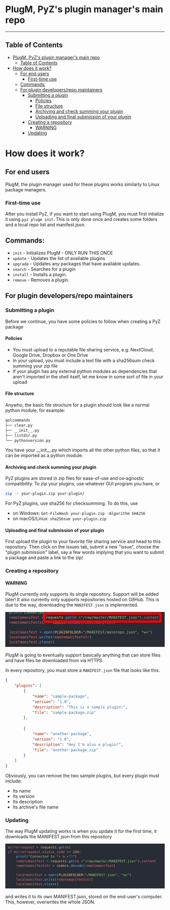 # PlugM, PyZ's plugin manager's main repo

- - -

## Table of Contents
- [PlugM, PyZ's plugin manager's main repo](#plugm-pyzs-plugin-managers-main-repo)
  - [Table of Contents](#table-of-contents)
- [How does it work?](#how-does-it-work)
  - [For end users](#for-end-users)
    - [First-time use](#first-time-use)
  - [Commands:](#commands)
  - [For plugin developers/repo maintainers](#for-plugin-developersrepo-maintainers)
    - [Submitting a plugin](#submitting-a-plugin)
      - [Policies](#policies)
      - [File structure](#file-structure)
      - [Archiving and check summing your plugin](#archiving-and-check-summing-your-plugin)
      - [Uploading and final submission of your plugin](#uploading-and-final-submission-of-your-plugin)
    - [Creating a repository](#creating-a-repository)
      - [WARNING](#warning)
    - [Updating](#updating)

# How does it work?

## For end users
PlugM, the plugin manager used for these plugins works similarly to Linux package managers.

### First-time use
After you install PyZ, if you want to start using PlugM, you must first intialize it using `pyz plugm init`. This is only done once and creates some folders and a local repo list and manifest.json.

## Commands:

- `init` - Initializes PlugM - ONLY RUN THIS ONCE
- `update` - Updates the list of available plugins
- `upgrade` - Updates any packages that have available updates.
- `search` - Searches for a plugin
- `install` - Installs a plugin.
- `remove` - Removes a plugin.

## For plugin developers/repo maintainers

### Submitting a plugin

Before we continue, you have some policies to follow when creating a PyZ package

#### Policies

- You must upload to a reputable file sharing service, e.g. NextCloud, Google Drive, Dropbox or One Drive
- In your upload, you must include a text file with a sha256sum check summing your zip file
- If your plugin has any external python modules as dependencies that aren't imported in the shell itself, let me know in some sort of file in your upload

#### File structure 

Anywho, the basic file structure for a plugin should look like a normal python module, for example:

```
qolcommands
├── clear.py
├── __init__.py
├── listdir.py
└── pythonversion.py
```

You have your \_\_init__.py which imports all the other python files, so that it can be imported as a python module.

#### Archiving and check summing your plugin

PyZ plugins are stored in zip files for ease-of-use and os-agnostic compatibility. To zip your plugins, use whatever GUI program you have, or 

```bash
zip -r your-plugin.zip your-plugin/
```

For PyZ plugins, use sha256 for checksumming. To do this, use

- on Windows: `Get-FileHash your-plugin.zip -Algorithm SHA256`
- on macOS/Linux: `sha256sum your-plugin.zip`

#### Uploading and final submission of your plugin

First upload the plugin to your favorite file sharing service and head to this repository. Then click on the issues tab, submit a new "issue", choose the "plugin submission" label, say a few words implying that you want to submit a package and paste a link to the zip!


### Creating a repository

#### WARNING

PlugM currently only supports its single repository. Support will be added later! It also currently only supports repositories hosted on GitHub. This is due to the way, downloading the `MANIFEST.json` is implemented.

<img src=".readmeassets/downloadingmanifest.png">

PlugM is going to eventually support basically anything that can store files and have files be downloaded from via HTTPS.

In every repository, you must store a `MANIFEST.json` file that looks like this.

```json
{
    "plugins": [
        {
            "name": "sample-package",
            "version": "1.0",
            "description": "This is a sample plugin!",
            "file": "sample-package.zip"
        },

        {
            "name": "another-package",
            "version": "1.0",
            "description": "Hey I'm also a plugin!",
            "file": "another-package.zip"
        }
    ]
}
```

Obviously, you can remove the two sample plugins, but every plugin must include:

- Its name
- Its version
- Its description
- Its archive's file name

### Updating

The way PlugM updating works is when you update it for the first time, it downloads the MANIFEST.json from this repository

<img src=".readmeassets/update.png" width="600">

and writes it to its own MANIFEST.json, stored on the end-user's computer. This, however, overwrites the whole JSON.

